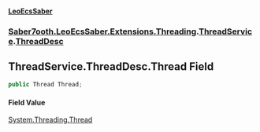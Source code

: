 #### [LeoEcsSaber](index.md 'index')
### [Saber7ooth.LeoEcsSaber.Extensions.Threading](Saber7ooth.LeoEcsSaber.Extensions.Threading.md 'Saber7ooth.LeoEcsSaber.Extensions.Threading').[ThreadService](ThreadService.md 'Saber7ooth.LeoEcsSaber.Extensions.Threading.ThreadService').[ThreadDesc](ThreadService.ThreadDesc.md 'Saber7ooth.LeoEcsSaber.Extensions.Threading.ThreadService.ThreadDesc')

## ThreadService.ThreadDesc.Thread Field

```csharp
public Thread Thread;
```

#### Field Value
[System.Threading.Thread](https://docs.microsoft.com/en-us/dotnet/api/System.Threading.Thread 'System.Threading.Thread')